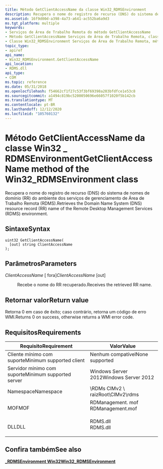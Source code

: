 ```yaml
---
title: Método GetClientAccessName da classe Win32_RDMSEnvironment
description: Recupera o nome do registro de recurso (DNS) do sistema de nomes de domínio (RR) do ambiente dos serviços de gerenciamento de Área de Trabalho Remota (RDMS).
ms.assetid: 16f9d00d-a398-4a73-a641-ac552ba6a9d3
ms.tgt_platform: multiple
keywords:
- Serviços de Área de Trabalho Remota do método GetClientAccessName
- Método GetClientAccessName Serviços de Área de Trabalho Remota, classe Win32_RDMSEnvironment
- Classe Win32_RDMSEnvironment Serviços de Área de Trabalho Remota, método GetClientAccessName
topic_type:
- apiref
api_name:
- Win32_RDMSEnvironment.GetClientAccessName
api_location:
- RDMS.dll
api_type:
- COM
ms.topic: reference
ms.date: 05/31/2018
ms.openlocfilehash: f54662cf1f27c53f3bf69398a203bfdfce1e53c8
ms.sourcegitcommit: a1494c819bc5200050696e66057f1020f5b142cb
ms.translationtype: MT
ms.contentlocale: pt-BR
ms.lasthandoff: 12/12/2020
ms.locfileid: "105760132"
---
```

# <a name="getclientaccessname-method-of-the-win32_rdmsenvironment-class"></a><span data-ttu-id="e5f39-106">Método GetClientAccessName da classe Win32 \_ RDMSEnvironment</span><span class="sxs-lookup"><span data-stu-id="e5f39-106">GetClientAccessName method of the Win32\_RDMSEnvironment class</span></span>

<span data-ttu-id="e5f39-107">Recupera o nome do registro de recurso (DNS) do sistema de nomes de domínio (RR) do ambiente dos serviços de gerenciamento de Área de Trabalho Remota (RDMS).</span><span class="sxs-lookup"><span data-stu-id="e5f39-107">Retrieves the Domain Name System (DNS) resource record (RR) name of the Remote Desktop Management Services (RDMS) environment.</span></span>

## <a name="syntax"></a><span data-ttu-id="e5f39-108">Sintaxe</span><span class="sxs-lookup"><span data-stu-id="e5f39-108">Syntax</span></span>


```mof
uint32 GetClientAccessName(
  [out] string ClientAccessName
);
```



## <a name="parameters"></a><span data-ttu-id="e5f39-109">Parâmetros</span><span class="sxs-lookup"><span data-stu-id="e5f39-109">Parameters</span></span>

<dl> <dt>

<span data-ttu-id="e5f39-110">*ClientAccessName* \[ fora\]</span><span class="sxs-lookup"><span data-stu-id="e5f39-110">*ClientAccessName* \[out\]</span></span>
</dt> <dd>

<span data-ttu-id="e5f39-111">Recebe o nome do RR recuperado.</span><span class="sxs-lookup"><span data-stu-id="e5f39-111">Receives the retrieved RR name.</span></span>

</dd> </dl>

## <a name="return-value"></a><span data-ttu-id="e5f39-112">Retornar valor</span><span class="sxs-lookup"><span data-stu-id="e5f39-112">Return value</span></span>

<span data-ttu-id="e5f39-113">Retorna 0 em caso de êxito; caso contrário, retorna um código de erro WMI.</span><span class="sxs-lookup"><span data-stu-id="e5f39-113">Returns 0 on success, otherwise returns a WMI error code.</span></span>

## <a name="requirements"></a><span data-ttu-id="e5f39-114">Requisitos</span><span class="sxs-lookup"><span data-stu-id="e5f39-114">Requirements</span></span>



| <span data-ttu-id="e5f39-115">Requisito</span><span class="sxs-lookup"><span data-stu-id="e5f39-115">Requirement</span></span> | <span data-ttu-id="e5f39-116">Valor</span><span class="sxs-lookup"><span data-stu-id="e5f39-116">Value</span></span> |
|-------------------------------------|---------------------------------------------------------------------------------------------|
| <span data-ttu-id="e5f39-117">Cliente mínimo com suporte</span><span class="sxs-lookup"><span data-stu-id="e5f39-117">Minimum supported client</span></span><br/> | <span data-ttu-id="e5f39-118">Nenhum compatível</span><span class="sxs-lookup"><span data-stu-id="e5f39-118">None supported</span></span><br/>                                                                   |
| <span data-ttu-id="e5f39-119">Servidor mínimo com suporte</span><span class="sxs-lookup"><span data-stu-id="e5f39-119">Minimum supported server</span></span><br/> | <span data-ttu-id="e5f39-120">Windows Server 2012</span><span class="sxs-lookup"><span data-stu-id="e5f39-120">Windows Server 2012</span></span><br/>                                                              |
| <span data-ttu-id="e5f39-121">Namespace</span><span class="sxs-lookup"><span data-stu-id="e5f39-121">Namespace</span></span><br/>                | <span data-ttu-id="e5f39-122">\\RDMs CIMv2 \\ raiz</span><span class="sxs-lookup"><span data-stu-id="e5f39-122">Root\\CIMv2\\rdms</span></span><br/>                                                                |
| <span data-ttu-id="e5f39-123">MOF</span><span class="sxs-lookup"><span data-stu-id="e5f39-123">MOF</span></span><br/>                      | <dl> <span data-ttu-id="e5f39-124"><dt>RDManagement. mof</dt></span><span class="sxs-lookup"><span data-stu-id="e5f39-124"><dt>RDManagement.mof</dt></span></span> </dl> |
| <span data-ttu-id="e5f39-125">DLL</span><span class="sxs-lookup"><span data-stu-id="e5f39-125">DLL</span></span><br/>                      | <dl> <span data-ttu-id="e5f39-126"><dt>RDMS.dll</dt></span><span class="sxs-lookup"><span data-stu-id="e5f39-126"><dt>RDMS.dll</dt></span></span> </dl>         |



## <a name="see-also"></a><span data-ttu-id="e5f39-127">Confira também</span><span class="sxs-lookup"><span data-stu-id="e5f39-127">See also</span></span>

<dl> <dt>

[<span data-ttu-id="e5f39-128">**\_RDMSEnvironment Win32**</span><span class="sxs-lookup"><span data-stu-id="e5f39-128">**Win32\_RDMSEnvironment**</span></span>](win32-rdmsenvironment.md)
</dt> </dl>

 

 






